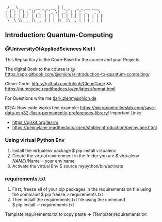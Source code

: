 ```
  ___                    _                   
 / _ \ _   _  __ _ _ __ | |_ _   _ _ __ ___  
| | | | | | |/ _` | '_ \| __| | | | '_ ` _ \ 
| |_| | |_| | (_| | | | | |_| |_| | | | | | |
 \__\_\\__,_|\__,_|_| |_|\__|\__,_|_| |_| |_|
```
                                             
## Introduction: Quantum-Computing
### @UniversityOfAppliedSciences Kiel )

This Repsoritory is the Code-Base for the course and your Projects.

The digital Book to the course is @ https://app.gitbook.com/@ohioh/s/introduction-to-quantum-computing/

Clean-Code: https://github.com/ohioh/CleanCode && 
            https://numpydoc.readthedocs.io/en/latest/format.html

For Questions write me tjark.ziehm@ohioh.de 


IDEA: How code works text example: https://microcontrollerslab.com/save-data-esp32-flash-permanently-preferences-library/
Important Links:
- https://qiskit.org/learn/
- https://pennylane.readthedocs.io/en/stable/introduction/pennylane.html


### Using virtual Python Env
1. Install the virtualenv package
    $ pip install virtualenv
2. Create the virtual environment in the folder you are
    $ virtualenv $NAME   //$Name = your env name
3. Activate the virtual Env
    $ source mypython/bin/activate


### requirements.txt 
1. First, freeze all of your pip packages in the requirements.txt file using the command
    $ pip freeze > requirements.txt
2. Then install the requirements.txt file using the command  
    $ pip install -r requirements.txt

Template requirements.txt to copy paste -> (Template)requirements.txt



